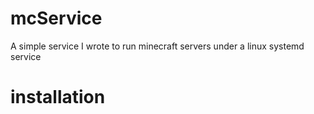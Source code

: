 # mcService
A simple service I wrote to run minecraft servers under a linux systemd service

# installation
